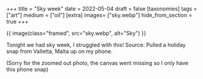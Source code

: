 +++
title = "Sky week"
date = 2022-05-04
draft =  false
[taxonomies]
tags = ["art"]
medium = ["oil"]
[extra]
images= ["sky.webp"]
hide_from_section = true
+++

{{ image(class="framed", src="sky.webp", alt="Sky") }}

Tonight we had sky week, I struggled with this! Source: Pulled a holiday snap from Valletta, Malta up on my phone.

(Sorry for the zoomed out photo, the canvas went missing so I only have this phone snap)
